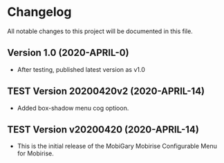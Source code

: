 # Changelog

All notable changes to this project will be documented in this file.

## Version 1.0 (2020-APRIL-0)

- After testing, published latest version as v1.0

## TEST Version 20200420v2 (2020-APRIL-14)

- Added box-shadow menu cog optioon.

## TEST Version v20200420 (2020-APRIL-14)

- This is the initial release of the MobiGary Mobirise Configurable Menu for Mobirise.

